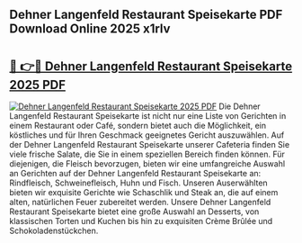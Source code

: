 ## Dehner Langenfeld Restaurant Speisekarte PDF Download Online 2025 x1rlv

# <h2><a href="http://gc5zwl.nevu.top/?p=Dehner+Langenfeld+Restaurant+Speisekarte">🔗 👉🔴 Dehner Langenfeld Restaurant Speisekarte 2025 PDF</a></h2>

[![Dehner Langenfeld Restaurant Speisekarte 2025 PDF](https://i.imgur.com/dBaPXMq.png)](http://gc5zwl.nevu.top/?p=Dehner+Langenfeld+Restaurant+Speisekarte)
Die Dehner Langenfeld Restaurant Speisekarte ist nicht nur eine Liste von Gerichten in einem Restaurant oder Café, sondern bietet auch die Möglichkeit, ein köstliches und für Ihren Geschmack geeignetes Gericht auszuwählen. Auf der Dehner Langenfeld Restaurant Speisekarte unserer Cafeteria finden Sie viele frische Salate, die Sie in einem speziellen Bereich finden können. Für diejenigen, die Fleisch bevorzugen, bieten wir eine umfangreiche Auswahl an Gerichten auf der Dehner Langenfeld Restaurant Speisekarte an: Rindfleisch, Schweinefleisch, Huhn und Fisch. Unseren Auserwählten bieten wir exquisite Gerichte wie Schaschlik und Steak an, die auf einem alten, natürlichen Feuer zubereitet werden. Unsere Dehner Langenfeld Restaurant Speisekarte bietet eine große Auswahl an Desserts, von klassischen Torten und Kuchen bis hin zu exquisiten Crème Brûlée und Schokoladenstückchen.
